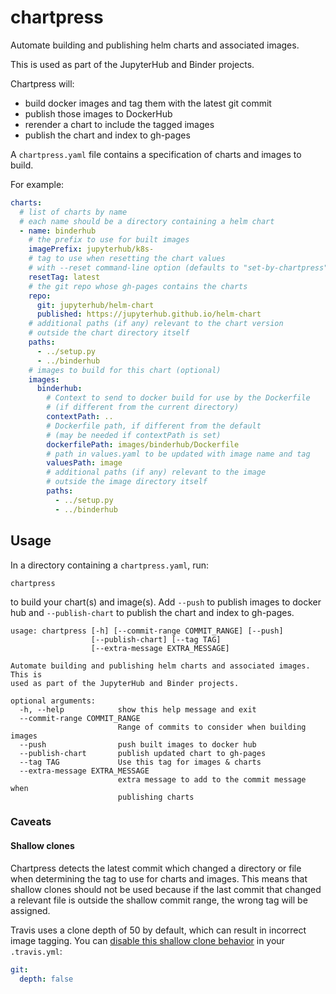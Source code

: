 # chartpress

Automate building and publishing helm charts and associated images.

This is used as part of the JupyterHub and Binder projects.

Chartpress will:

- build docker images and tag them with the latest git commit
- publish those images to DockerHub
- rerender a chart to include the tagged images
- publish the chart and index to gh-pages

A `chartpress.yaml` file contains a specification of charts and images to build.

For example:

```yaml
charts:
  # list of charts by name
  # each name should be a directory containing a helm chart
  - name: binderhub
    # the prefix to use for built images
    imagePrefix: jupyterhub/k8s-
    # tag to use when resetting the chart values
    # with --reset command-line option (defaults to "set-by-chartpress")
    resetTag: latest
    # the git repo whose gh-pages contains the charts
    repo:
      git: jupyterhub/helm-chart
      published: https://jupyterhub.github.io/helm-chart
    # additional paths (if any) relevant to the chart version
    # outside the chart directory itself
    paths:
      - ../setup.py
      - ../binderhub
    # images to build for this chart (optional)
    images:
      binderhub:
        # Context to send to docker build for use by the Dockerfile
        # (if different from the current directory)
        contextPath: ..
        # Dockerfile path, if different from the default
        # (may be needed if contextPath is set)
        dockerfilePath: images/binderhub/Dockerfile
        # path in values.yaml to be updated with image name and tag
        valuesPath: image
        # additional paths (if any) relevant to the image
        # outside the image directory itself
        paths:
          - ../setup.py
          - ../binderhub
```

## Usage

In a directory containing a `chartpress.yaml`, run:

    chartpress

to build your chart(s) and image(s). Add `--push` to publish images to docker hub and `--publish-chart` to publish the chart and index to gh-pages.

```
usage: chartpress [-h] [--commit-range COMMIT_RANGE] [--push]
                  [--publish-chart] [--tag TAG]
                  [--extra-message EXTRA_MESSAGE]

Automate building and publishing helm charts and associated images. This is
used as part of the JupyterHub and Binder projects.

optional arguments:
  -h, --help            show this help message and exit
  --commit-range COMMIT_RANGE
                        Range of commits to consider when building images
  --push                push built images to docker hub
  --publish-chart       publish updated chart to gh-pages
  --tag TAG             Use this tag for images & charts
  --extra-message EXTRA_MESSAGE
                        extra message to add to the commit message when
                        publishing charts
```

### Caveats

#### Shallow clones

Chartpress detects the latest commit which changed a directory or file when determining the tag to use for charts and images.
This means that shallow clones should not be used because if the last commit that changed a relevant file is outside the shallow commit range, the wrong tag will be assigned.

Travis uses a clone depth of 50 by default, which can result in incorrect image tagging.
You can [disable this shallow clone behavior](https://docs.travis-ci.com/user/customizing-the-build/#Git-Clone-Depth) in your `.travis.yml`:

```yaml
git:
  depth: false
```
